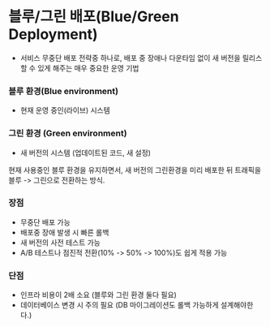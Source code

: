 # 블루/그린 배포(Blue/Green Deployment)
- 서비스 무중단 배포 전략중 하나로, 배포 중 장애나 다운타임 없이 새 버전을 릴리스할 수 있게 해주는 매우 중요한 운영 기법

### 블루 환경(Blue environment)
- 현재 운영 중인(라이브) 시스템
### 그린 환경 (Green environment)
- 새 버전의 시스템 (업데이트된 코드, 새 설정)

현재 사용중인 블루 환경을 유지하면서, 새 버전의 그린환경을 미리 배포한 뒤 트래픽을 블루 -> 그린으로 전환하는 방식.

### 장점
- 무중단 배포 가능
- 배포중 장애 발생 시 빠른 롤백
- 새 버전의 사전 테스트 가능
- A/B 테스트나 점진적 전환(10% -> 50% -> 100%)도 쉽게 적용 가능
### 단점
- 인프라 비용이 2배 소요 (블루와 그린 환경 둘다 필요)
- 데이터베이스 변경 시 주의 필요 (DB 마이그레이션도 롤백 가능하게 설계해야한다.)